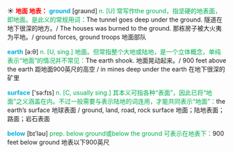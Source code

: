 ☀ <font color="red">**地面 地表：**</font>
<font color="sky blue">**ground**</font> [ɡraʊnd] 
<font color="#00b050">n. [U] 常写作the ground，指坚硬的地表面，即地面。是此义的常规用词：</font>The tunnel goes deep under the ground. 隧道在地下很深的地方。/ The houses was burned to the ground. 那栋房子被大火夷为平地。/ ground forces, ground troops 地面部队

<font color="sky blue">**earth**</font> [ə:θ] 
<font color="#00b050">n. [U, sing.] 地面。但常指整个大地或陆地，是一个立体概念，单纯表示“地面”的情况并不常见：</font>The earth shook. 地面晃动起来。/ 900 feet above the earth 距地面900英尺的高空 / in mines deep under the earth 在地下很深的矿里

<font color="sky blue">**surface**</font> ['sə:fɪs] 
<font color="#00b050">n. [C, usually sing.] 其本义可指各种“表面”，因此已将“地面”之义涵盖在内。不过一般需要与表示陆地的词连用，才能共同表示“地面”：</font>the earth’s surface 地球表面 / ground, land, road, rock surface 地面；陆地表面；路面；岩石表面

<font color="sky blue">**below**</font> [bɪ'ləʊ] 
<font color="#00b050">prep. below ground或below the ground 可表示在地表下：</font>900 feet below ground 地表以下900英尺

